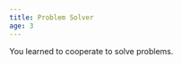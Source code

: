 ```yaml
---
title: Problem Solver
age: 3
---
```

You learned to cooperate to solve problems. <Mod stat="CHA"></Mod>
